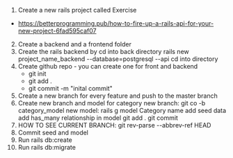 1. Create a new rails project called Exercise
 - https://betterprogramming.pub/how-to-fire-up-a-rails-api-for-your-new-project-6fad595caf07
2. Create a backend and a frontend folder
3. Create the rails backend by cd into back directory
    rails new project_name_backend --database=postgresql --api
    cd into directory
4. Create github repo - you can create one for front and backend 
    - git init
    - git add .
    - git commit -m "inital commit"
5. Create a new branch for every feature and push to the master branch
6. Create new branch and model for category
    new branch: git co -b category_model
        new model: rails g model Category name
        add seed data
        add has_many relationship in model 
        git add .
        git commit
7. HOW TO SEE CURRENT BRANCH:
    git rev-parse --abbrev-ref HEAD
8. Commit seed and model 
9. Run rails db:create
10. Run rails db:migrate